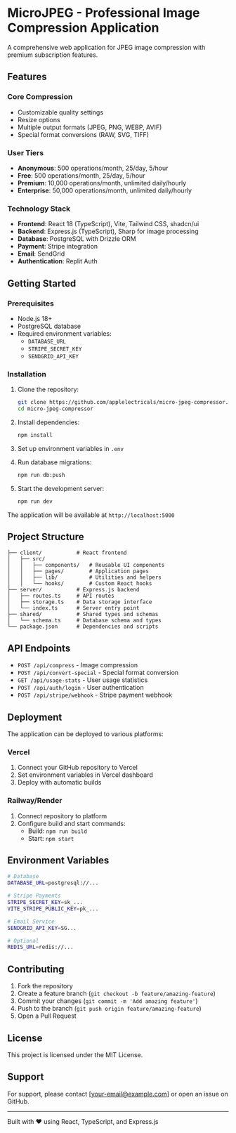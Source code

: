 # MicroJPEG - Professional Image Compression Application

A comprehensive web application for JPEG image compression with premium subscription features.

## Features

### Core Compression
- Customizable quality settings
- Resize options
- Multiple output formats (JPEG, PNG, WEBP, AVIF)
- Special format conversions (RAW, SVG, TIFF)

### User Tiers
- **Anonymous**: 500 operations/month, 25/day, 5/hour
- **Free**: 500 operations/month, 25/day, 5/hour
- **Premium**: 10,000 operations/month, unlimited daily/hourly
- **Enterprise**: 50,000 operations/month, unlimited daily/hourly

### Technology Stack
- **Frontend**: React 18 (TypeScript), Vite, Tailwind CSS, shadcn/ui
- **Backend**: Express.js (TypeScript), Sharp for image processing
- **Database**: PostgreSQL with Drizzle ORM
- **Payment**: Stripe integration
- **Email**: SendGrid
- **Authentication**: Replit Auth

## Getting Started

### Prerequisites
- Node.js 18+
- PostgreSQL database
- Required environment variables:
  - `DATABASE_URL`
  - `STRIPE_SECRET_KEY`
  - `SENDGRID_API_KEY`

### Installation
1. Clone the repository:
   ```bash
   git clone https://github.com/applelectricals/micro-jpeg-compressor.git
   cd micro-jpeg-compressor
   ```

2. Install dependencies:
   ```bash
   npm install
   ```

3. Set up environment variables in `.env`

4. Run database migrations:
   ```bash
   npm run db:push
   ```

5. Start the development server:
   ```bash
   npm run dev
   ```

The application will be available at `http://localhost:5000`

## Project Structure

```
├── client/           # React frontend
│   ├── src/
│   │   ├── components/   # Reusable UI components
│   │   ├── pages/        # Application pages
│   │   ├── lib/          # Utilities and helpers
│   │   └── hooks/        # Custom React hooks
├── server/           # Express.js backend
│   ├── routes.ts     # API routes
│   ├── storage.ts    # Data storage interface
│   └── index.ts      # Server entry point
├── shared/           # Shared types and schemas
│   └── schema.ts     # Database schema and types
└── package.json      # Dependencies and scripts
```

## API Endpoints

- `POST /api/compress` - Image compression
- `POST /api/convert-special` - Special format conversion
- `GET /api/usage-stats` - User usage statistics
- `POST /api/auth/login` - User authentication
- `POST /api/stripe/webhook` - Stripe payment webhook

## Deployment

The application can be deployed to various platforms:

### Vercel
1. Connect your GitHub repository to Vercel
2. Set environment variables in Vercel dashboard
3. Deploy with automatic builds

### Railway/Render
1. Connect repository to platform
2. Configure build and start commands:
   - Build: `npm run build`
   - Start: `npm start`

## Environment Variables

```bash
# Database
DATABASE_URL=postgresql://...

# Stripe Payments  
STRIPE_SECRET_KEY=sk_...
VITE_STRIPE_PUBLIC_KEY=pk_...

# Email Service
SENDGRID_API_KEY=SG...

# Optional
REDIS_URL=redis://...
```

## Contributing

1. Fork the repository
2. Create a feature branch (`git checkout -b feature/amazing-feature`)
3. Commit your changes (`git commit -m 'Add amazing feature'`)
4. Push to the branch (`git push origin feature/amazing-feature`)
5. Open a Pull Request

## License

This project is licensed under the MIT License.

## Support

For support, please contact [your-email@example.com] or open an issue on GitHub.

---

Built with ❤️ using React, TypeScript, and Express.js
